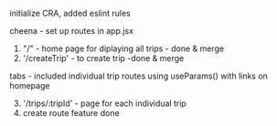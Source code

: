 initialize CRA, added eslint rules

cheena - set up routes in app.jsx

1. "/" - home page for diplaying all trips - done & merge
2. '/createTrip' - to create trip -done & merge

tabs - included individual trip routes using useParams() with links on homepage

3. '/trips/:tripId' - page for each individual trip
4. create route feature done
